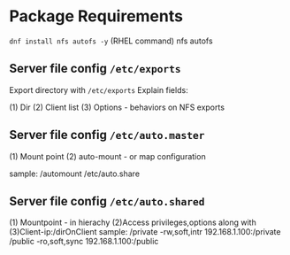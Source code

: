 # Package Requirements
`dnf install nfs autofs -y` (RHEL command)
nfs 
autofs 

## Server file config `/etc/exports`
Export directory with `/etc/exports`
Explain fields:

(1) Dir (2) Client list (3) Options - behaviors on NFS exports

## Server file config `/etc/auto.master`
(1) Mount point (2) auto-mount - or map configuration 

sample: 
/automount  /etc/auto.share

## Server file config `/etc/auto.shared`
(1) Mountpoint - in hierachy  (2)Access privileges,options along with (3)Client-ip:/dirOnClient
sample:
/private  -rw,soft,intr 192.168.1.100:/private
/public   -ro,soft,sync 192.168.1.100:/public

